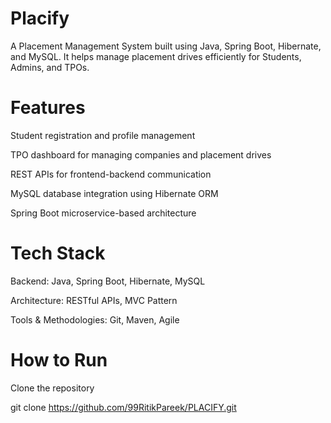 # Placify 

A Placement Management System built using Java, Spring Boot, Hibernate, and MySQL.
It helps manage placement drives efficiently for Students, Admins, and TPOs.

# Features

Student registration and profile management

TPO dashboard for managing companies and placement drives

REST APIs for frontend-backend communication

MySQL database integration using Hibernate ORM

Spring Boot microservice-based architecture

# Tech Stack

Backend: Java, Spring Boot, Hibernate, MySQL

Architecture: RESTful APIs, MVC Pattern

Tools & Methodologies: Git, Maven, Agile

# How to Run

Clone the repository

git clone https://github.com/99RitikPareek/PLACIFY.git
